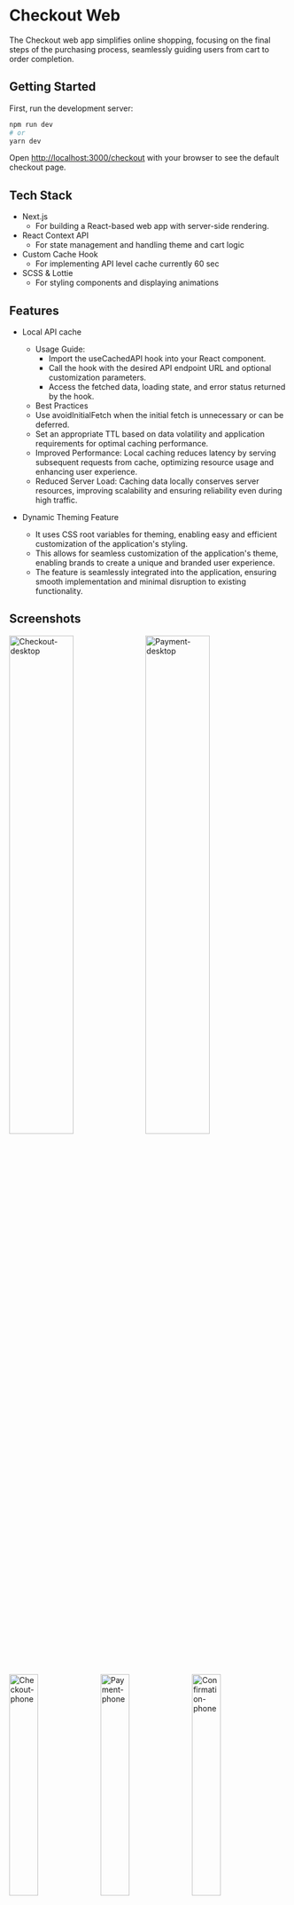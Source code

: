 
# Checkout Web

The Checkout web app simplifies online shopping, focusing on the final steps of the purchasing process, seamlessly guiding users from cart to order completion.


## Getting Started

First, run the development server:

```bash
npm run dev
# or
yarn dev
```

Open [http://localhost:3000/checkout](http://localhost:3000/checkout) with your browser to see the default checkout page.

## Tech Stack
- Next.js
  - For building a React-based web app with server-side rendering.
- React Context API
  - For state management and handling theme and cart logic
- Custom Cache Hook
  - For implementing API level cache currently 60 sec
- SCSS & Lottie
  - For styling components and displaying animations

## Features
- Local API cache
  - Usage Guide:
    -   Import the useCachedAPI hook into your React component.
    -   Call the hook with the desired API endpoint URL and optional customization parameters.
    -   Access the fetched data, loading state, and error status returned by the hook.
  -   Best Practices
    -   Use avoidInitialFetch when the initial fetch is unnecessary or can be deferred.
    -   Set an appropriate TTL based on data volatility and application requirements for optimal caching performance.
  -   Improved Performance: Local caching reduces latency by serving subsequent requests from cache, optimizing resource usage and enhancing user experience.
  -   Reduced Server Load: Caching data locally conserves server resources, improving scalability and ensuring reliability even during high traffic.
 
- Dynamic Theming Feature
  - It uses CSS root variables for theming, enabling easy and efficient customization of the application's styling.
  - This allows for seamless customization of the application's theme, enabling brands to create a unique and branded user experience.
  - The feature is seamlessly integrated into the application, ensuring smooth implementation and minimal disruption to existing functionality.  

## Screenshots

<div>
  <img width="48%" alt="Checkout-desktop" src="https://github.com/vansh10patpatia/checkout-web/assets/68200019/4579cca8-4086-481e-a9c8-d81e74308ecc">
  <img width="48%" alt="Payment-desktop" src="https://github.com/vansh10patpatia/checkout-web/assets/68200019/9bfd0b17-d30f-41e4-b286-6c167f15f22b">
</div>
<div>
  <img width="32%" alt="Checkout-phone" src="https://github.com/vansh10patpatia/checkout-web/assets/68200019/82f0bb34-42d6-45e1-b371-a4cf27c2a02b">
  <img width="32%" alt="Payment-phone" src="https://github.com/vansh10patpatia/checkout-web/assets/68200019/40bd0e50-8e93-4c3c-9215-c0c6b3db4f46">
  <img width="32%" alt="Confirmation-phone" src="https://github.com/vansh10patpatia/checkout-web/assets/68200019/648327df-0c49-4768-ac78-476f619ef1c0">
</div>
